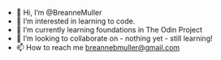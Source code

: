 - 👋 Hi, I’m @BreanneMuller
- 👀 I’m interested in learning to code.
- 🌱 I’m currently learning foundations in The Odin Project
- 💞️ I’m looking to collaborate on - nothing yet - still learning!
- 📫 How to reach me breannebmuller@gmail.com

<!---
BreanneMuller/BreanneMuller is a ✨ special ✨ repository because its `README.md` (this file) appears on your GitHub profile.
You can click the Preview link to take a look at your changes.
--->
